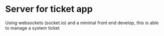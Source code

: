 # Server for ticket app

Using websockets (socket.io) and a minimal front end develop, this is able to manage a system ticket

